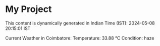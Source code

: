 # My Project

This content is dynamically generated in Indian Time (IST): 2024-05-08 20:15:01 IST


Current Weather in Coimbatore:
Temperature: 33.88 °C
Condition: haze
